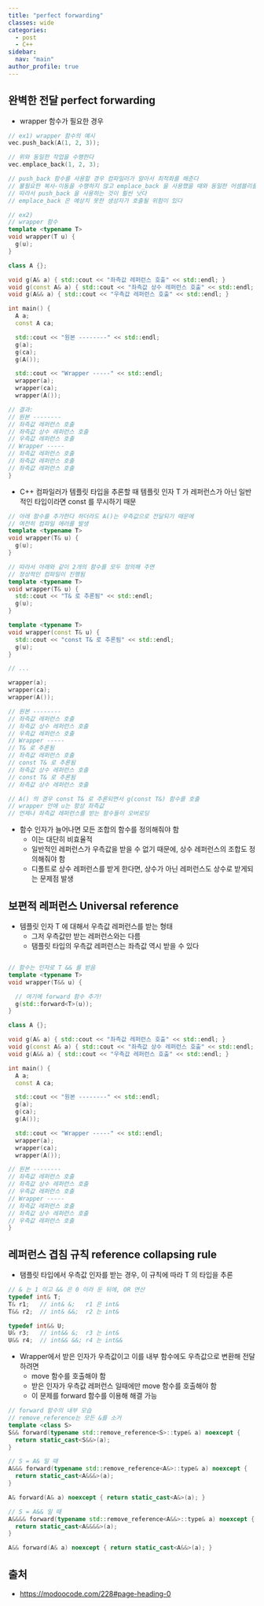 ```yaml
---
title: "perfect forwarding"
classes: wide
categories: 
  - post
  - C++
sidebar:
  nav: "main"
author_profile: true
---
```



## 완벽한 전달 perfect forwarding
* wrapper 함수가 필요한 경우

```c++
// ex1) wrapper 함수의 예시
vec.push_back(A(1, 2, 3));

// 위와 동일한 작업을 수행한다
vec.emplace_back(1, 2, 3);  

// push_back 함수를 사용할 경우 컴파일러가 알아서 최적화를 해준다
// 불필요한 복사-이동을 수행하지 않고 emplace_back 을 사용했을 때와 동일한 어셈블리를 생성
// 따라서 push_back 을 사용하는 것이 훨씬 낫다
// emplace_back 은 예상치 못한 생성자가 호출될 위험이 있다

// ex2)
// wrapper 함수
template <typename T>
void wrapper(T u) {
  g(u);
}

class A {};

void g(A& a) { std::cout << "좌측값 레퍼런스 호출" << std::endl; }
void g(const A& a) { std::cout << "좌측값 상수 레퍼런스 호출" << std::endl; }
void g(A&& a) { std::cout << "우측값 레퍼런스 호출" << std::endl; }

int main() {
  A a;
  const A ca;

  std::cout << "원본 --------" << std::endl;
  g(a);
  g(ca);
  g(A());

  std::cout << "Wrapper -----" << std::endl;
  wrapper(a);
  wrapper(ca);
  wrapper(A());

// 결과:
// 원본 --------
// 좌측값 레퍼런스 호출
// 좌측값 상수 레퍼런스 호출
// 우측값 레퍼런스 호출
// Wrapper -----
// 좌측값 레퍼런스 호출
// 좌측값 레퍼런스 호출
// 좌측값 레퍼런스 호출
}
```

*  C++ 컴파일러가 템플릿 타입을 추론할 때 템플릿 인자 T 가 레퍼런스가 아닌 일반적인 타입이라면 const 를 무시하기 때문

```c++
// 아래 함수를 추가한다 하더라도 A()는 우측값으로 전달되기 때문에
// 여전히 컴파일 에러를 발생
template <typename T>
void wrapper(T& u) {
  g(u);
}

// 따라서 아래와 같이 2개의 함수를 모두 정의해 주면
// 정상적인 컴파일이 진행됨
template <typename T>
void wrapper(T& u) {
  std::cout << "T& 로 추론됨" << std::endl;
  g(u);
}

template <typename T>
void wrapper(const T& u) {
  std::cout << "const T& 로 추론됨" << std::endl;
  g(u);
}

// ...

wrapper(a);
wrapper(ca);
wrapper(A());

// 원본 --------
// 좌측값 레퍼런스 호출
// 좌측값 상수 레퍼런스 호출
// 우측값 레퍼런스 호출
// Wrapper -----
// T& 로 추론됨
// 좌측값 레퍼런스 호출
// const T& 로 추론됨
// 좌측값 상수 레퍼런스 호출
// const T& 로 추론됨
// 좌측값 상수 레퍼런스 호출

// A() 의 경우 const T& 로 추론되면서 g(const T&) 함수를 호출
// wrapper 안에 u는 항상 좌측값
// 언제나 좌측값 레퍼런스를 받는 함수들이 오버로딩
```

* 함수 인자가 늘어나면 모든 조합의 함수를 정의해줘야 함
  * 이는 대단히 비효율적
  * 일반적인 레퍼런스가 우측값을 받을 수 없기 때문에, 상수 레퍼런스의 조합도 정의해줘야 함
  * 디폴트로 상수 레퍼런스를 받게 한다면, 상수가 아닌 레퍼런스도 상수로 받게되는 문제점 발생

## 보편적 레퍼런스 Universal reference
* 템플릿 인자 T 에 대해서 우측값 레퍼런스를 받는 형태
  * 그저 우측값만 받는 레퍼런스와는 다름
  * 탬플릿 타입의 우측값 레퍼런스는 좌측값 역시 받을 수 있다

```c++

// 함수는 인자로 T && 를 받음
template <typename T>
void wrapper(T&& u) {

  // 여기에 forward 함수 추가!
  g(std::forward<T>(u));
}

class A {};

void g(A& a) { std::cout << "좌측값 레퍼런스 호출" << std::endl; }
void g(const A& a) { std::cout << "좌측값 상수 레퍼런스 호출" << std::endl; }
void g(A&& a) { std::cout << "우측값 레퍼런스 호출" << std::endl; }

int main() {
  A a;
  const A ca;

  std::cout << "원본 --------" << std::endl;
  g(a);
  g(ca);
  g(A());

  std::cout << "Wrapper -----" << std::endl;
  wrapper(a);
  wrapper(ca);
  wrapper(A());

// 원본 --------
// 좌측값 레퍼런스 호출
// 좌측값 상수 레퍼런스 호출
// 우측값 레퍼런스 호출
// Wrapper -----
// 좌측값 레퍼런스 호출
// 좌측값 상수 레퍼런스 호출
// 우측값 레퍼런스 호출
}
```

## 레퍼런스 겹침 규칙 reference collapsing rule
* 탬플릿 타입에서 우측값 인자를 받는 경우, 이 규칙에 따라 T 의 타입을 추론

```c++
// & 는 1 이고 && 은 0 이라 둔 뒤에, OR 연산
typedef int& T;
T& r1;   // int& &;   r1 은 int&
T&& r2;  // int& &&;  r2 는 int&

typedef int&& U;
U& r3;   // int&& &;  r3 는 int&
U&& r4;  // int&& &&; r4 는 int&&
```

* Wrapper에서 받은 인자가 우측값이고 이를 내부 함수에도 우측값으로 변환해 전달하려면
  * move 함수를 호출해야 함
  * 받은 인자가 우측값 레퍼런스 일때에만 move 함수를 호출해야 함
  * 이 문제를 forward 함수를 이용해 해결 가능

```c++
// forward 함수의 내부 모습
// remove_reference는 모든 &를 소거
template <class S>
S&& forward(typename std::remove_reference<S>::type& a) noexcept {
  return static_cast<S&&>(a);
}

// S = A& 일 때
A&&& forward(typename std::remove_reference<A&>::type& a) noexcept {
  return static_cast<A&&&>(a);
}

A& forward(A& a) noexcept { return static_cast<A&>(a); }

// S = A&& 일 때
A&&&& forward(typename std::remove_reference<A&&>::type& a) noexcept {
  return static_cast<A&&&&>(a);
}

A&& forward(A& a) noexcept { return static_cast<A&&>(a); }
```


## 출처  
* <https://modoocode.com/228#page-heading-0>